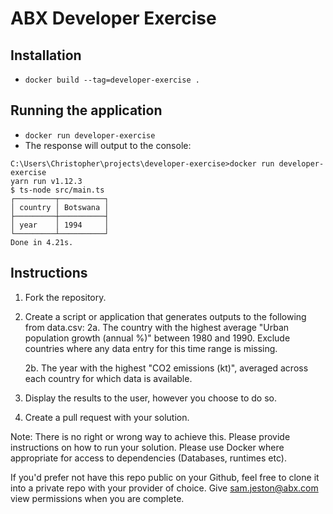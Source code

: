 # ABX Developer Exercise

## Installation
- `docker build --tag=developer-exercise .`

## Running the application
- `docker run developer-exercise`
- The response will output to the console:
```
C:\Users\Christopher\projects\developer-exercise>docker run developer-exercise
yarn run v1.12.3
$ ts-node src/main.ts
┌─────────┬──────────┐
│ country │ Botswana │
├─────────┼──────────┤
│ year    │ 1994     │
└─────────┴──────────┘
Done in 4.21s.
```

## Instructions
1. Fork the repository.
2. Create a script or application that generates outputs to the following from data.csv:
	2a. The country with the highest average "Urban population growth (annual %)" between 1980 and 1990. Exclude countries where any data entry for this time range is missing.

	2b. The year with the highest "CO2 emissions (kt)", averaged across each country for which data is available.
3. Display the results to the user, however you choose to do so.
4. Create a pull request with your solution.

Note: There is no right or wrong way to achieve this. Please provide instructions on how to run your solution. Please use Docker where appropriate for access to dependencies (Databases, runtimes etc).

If you'd prefer not have this repo public on your Github, feel free to clone it into a private repo with your provider of choice. Give sam.jeston@abx.com view permissions when you are complete.
